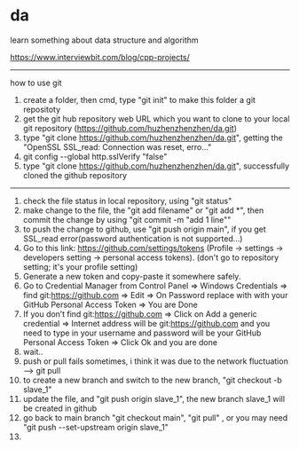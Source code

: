# da
learn something about data structure and algorithm

https://www.interviewbit.com/blog/cpp-projects/

------------
how to use git
1. create a folder, then cmd, type "git init" to make this folder a git repositoty
2. get the git hub repository web URL which you want to clone to your local git repository (https://github.com/huzhenzhenzhen/da.git)
3. type "git clone https://github.com/huzhenzhenzhen/da.git", getting the "OpenSSL SSL_read: Connection was reset, erro..."
4. git config --global http.sslVerify "false"
5. type "git clone https://github.com/huzhenzhenzhen/da.git", successfully cloned the github repository

------------
1. check the file status in local repository, using "git status"
2. make change to the file, the "git add filename" or "git add *", then commit the change by using "git commit -m "add 1 line""
3. to push the change to github, use "git push origin main", if you get SSL_read error(password authentication is not supported...)
4. Go to this link: https://github.com/settings/tokens (Profile -> settings -> developers setting -> personal access tokens). (don't go to repository setting; it's your profile setting)
5. Generate a new token and copy-paste it somewhere safely.
6. Go to Credential Manager from Control Panel => Windows Credentials => find git:https://github.com  => Edit => On Password replace with with your GitHub Personal Access Token => You are Done
7. If you don’t find git:https://github.com => Click on Add a generic credential => Internet address will be git:https://github.com and you need to type in your username and password will be your GitHub Personal Access Token => Click Ok and you are done
8. wait..
9. push or pull fails sometimes, i think it was due to the network fluctuation --> git pull
10. to create a new branch and switch to the new branch, "git checkout -b slave_1"
11. update the file, and "git push origin slave_1", the new branch slave_1 will be created in github
12. go back to main branch "git checkout main", "git pull" , or you may need "git push --set-upstream origin slave_1" 
13. 
